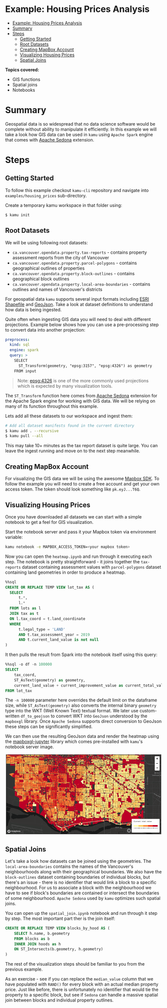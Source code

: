 # Example: Housing Prices Analysis

- [Example: Housing Prices Analysis](#example-housing-prices-analysis)
- [Summary](#summary)
- [Steps](#steps)
  - [Getting Started](#getting-started)
  - [Root Datasets](#root-datasets)
  - [Creating MapBox Account](#creating-mapbox-account)
  - [Visualizing Housing Prices](#visualizing-housing-prices)
  - [Spatial Joins](#spatial-joins)

**Topics covered:**
- GIS functions
- Spatial joins
- Notebooks

# Summary
Geospatial data is so widespread that no data science software would be complete without ability to manipulate it efficiently. In this example we will take a look how GIS data can be used in `kamu` using `Apache Spark` engine that comes with [Apache Sedona](http://sedona.apache.org/) extension.

# Steps

## Getting Started
To follow this example checkout `kamu-cli` repository and navigate into `examples/housing_prices` sub-directory.

Create a temporary kamu workspace in that folder using:

```sh
$ kamu init
```

## Root Datasets
We will be using following root datasets:
- `ca.vancouver.opendata.property.tax-reports` - contains property assessment reports from the city of Vancouver
- `ca.vancouver.opendata.property.parcel-polygons` - contains geographical outlines of properties
- `ca.vancouver.opendata.property.block-outlines` - contains geographical block outlines
- `ca.vancouver.opendata.property.local-area-boundaries` - contains outlines and names of Vancouver's districts

For geospatial data `kamu` supports several input formats including [ESRI Shapefile](https://en.wikipedia.org/wiki/Shapefile) and [GeoJson](https://geojson.org/). Take a look at dataset definitions to understand how data is being ingested.

Quite often when ingesting GIS data you will need to deal with different projections. Example below shows how you can use a pre-processing step to convert data into another projection:

```yaml
preprocess:
  kind: sql
  engine: spark
  query: >
    SELECT
      ST_Transform(geometry, "epsg:3157", "epsg:4326") as geometry
    FROM input
```

> Note: [epsg:4326](https://epsg.io/4326) is one of the more commonly used projections which is expected by many visualization tools.

The `ST_Transform` function here comes from [Apache Sedona](http://sedona.apache.org/) extension for the Apache Spark engine for working with GIS data. We will be relying on many of its function throughout this example.

Lets add all these datasets to our workspace and ingest them:

```sh
# Add all dataset manifests found in the current directory
$ kamu add . --recursive
$ kamu pull --all
```

This may take 10+ minutes as the tax report dataset is quite large. You can leave the ingest running and move on to the next step meanwhile.

## Creating MapBox Account
For visualizing the GIS data we will be using the awesome [Mapbox SDK](https://www.mapbox.com/). To follow the example you will need to create a free account and get your own access token. The token should look something like `pk.eyJ...T6Q`.

## Visualizing Housing Prices
Once you have downloaded all datasets we can start with a simple notebook to get a feel for GIS visualization.

Start the notebook server and pass it your Mapbox token via environment variable:

```sh
kamu notebook -e MAPBOX_ACCESS_TOKEN=<your mapbox token>
```

Now you can open the `heatmap.ipynb` and run through it executing each step. The notebook is pretty straightforward - it joins together the `tax-reports` dataset containing assessment values with `parcel-polygons` dataset containing land geometries in order to produce a heatmap.

```sql
%%sql
CREATE OR REPLACE TEMP VIEW lot_tax AS (
  SELECT
      t.*,
      l.*
  FROM lots as l
  JOIN tax as t
  ON l.tax_coord = t.land_coordinate
  WHERE
      t.legal_type = 'LAND'
      AND t.tax_assessment_year = 2019
      AND t.current_land_value is not null
)
```

It then pulls the result from Spark into the notebook itself using this query:

```sql
%%sql -o df -n 100000
SELECT
    tax_coord,
    ST_AsText(geometry) as geometry,
    current_land_value + current_improvement_value as current_total_value
FROM lot_tax
```

The `-n 100000` parameter here overrides the default limit on the dataframe size, while `ST_AsText(geometry)` also converts the internal binary `geometry` type into the WKT (Well Known Text) textual format. We later use custom-written `df_to_geojson` to convert WKT into `GeoJson` understood by the `mapboxgl` library. Once `Apache Sedona` supports direct conversion to GeoJson these steps can be significantly simplified.

We can then use the resulting GeoJson data and render the heatmap using the [mapboxgl-jupyter](https://github.com/mapbox/mapboxgl-jupyter) library which comes pre-installed with `kamu`'s notebook server image.

![Heatmap](/docs/examples/housing_prices_files/heatmap.png)


## Spatial Joins
Let's take a look how datasets can be joined using the geometries. The `local-area-boundaries` contains the names of the Vancouver's neighbourhoods along with their geographical boundaries. We also have the `block-outlines` dataset containing boundaries of individual blocks, but there's an issue - there is no identifier that would link a block to a specific neighbourhood. For us to associate a block with the neighbourhood we have to see if block's boundaries are contained or intersect the boundaries of some neighbourhood. `Apache Sedona` used by `kamu` optimizes such spatial joins.

You can open up the `spatial_join.ipynb` notebook and run through it step by step. The most important part ther is the join itself:

```sql
CREATE OR REPLACE TEMP VIEW blocks_by_hood AS (
    SELECT h.name, b.geometry
    FROM blocks as b
    INNER JOIN hoods as h
    ON ST_Intersects(b.geometry, h.geometry)
)
```

The rest of the visualization steps should be familiar to you from the previous example.

As an exercise - see if you can replace the `median_value` column that we have populated with `RAND()` for every block with an actual median property price. Just like before, there is unfortunately no identifier that would tie the property to a specific block, but see if `Sedona` can handle a massive spatial join between blocks and individual property outlines.

